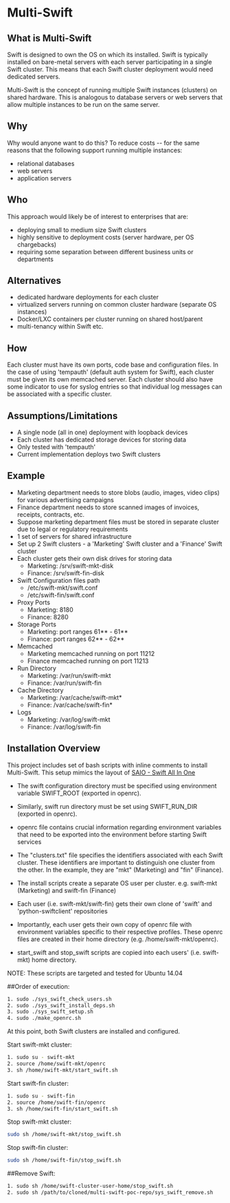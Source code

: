 Multi-Swift
===========

What is Multi-Swift
-------------------
Swift is designed to own the OS on which its installed. Swift
is typically installed on bare-metal servers with each server
participating in a single Swift cluster. This means that each
Swift cluster deployment would need dedicated servers.

Multi-Swift is the concept of running multiple Swift instances
(clusters) on shared hardware. This is analogous to
database servers or web servers that allow multiple instances to be run on
the same server.

Why
---
Why would anyone want to do this? To reduce costs -- for the same reasons that the
following support running multiple instances:
- relational databases
- web servers
- application servers

Who
---
This approach would likely be of interest to enterprises that are:
- deploying small to medium size Swift clusters
- highly sensitive to deployment costs (server hardware, per OS chargebacks)
- requiring some separation between different business units or departments

Alternatives
------------
- dedicated hardware deployments for each cluster
- virtualized servers running on common cluster hardware (separate OS instances)
- Docker/LXC containers per cluster running on shared host/parent
- multi-tenancy within Swift etc.

How
---
Each cluster must have its own ports, code base and configuration files. In the case of using
'tempauth' (default auth system for Swift), each cluster must be given its own
memcached server. Each cluster should also have some indicator to use for syslog
entries so that individual log messages can be associated with a specific cluster.

Assumptions/Limitations
-----------------------
- A single node (all in one) deployment with loopback devices
- Each cluster has dedicated storage devices for storing data
- Only tested with 'tempauth'
- Current implementation deploys two Swift clusters

Example
-------
- Marketing department needs to store blobs (audio, images, video clips) for various
advertising campaigns
- Finance department needs to store scanned images of invoices, receipts,
contracts, etc.
- Suppose marketing department files must be stored in separate cluster due to
legal or regulatory requirements
- 1 set of servers for shared infrastructure
- Set up 2 Swift clusters - a 'Marketing' Swift cluster and a 'Finance' Swift
cluster
- Each cluster gets their own disk drives for storing data
    - Marketing: /srv/swift-mkt-disk
    - Finance: /srv/swift-fin-disk
- Swift Configuration files path
    - /etc/swift-mkt/swift.conf
    - /etc/swift-fin/swift.conf
- Proxy Ports
    - Marketing: 8180
    - Finance: 8280
- Storage Ports
    - Marketing: port ranges 61** - 61**
    - Finance: port ranges 62** - 62**
- Memcached
    - Marketing memcached running on port 11212
    - Finance memcached running on port 11213
- Run Directory
    - Marketing: /var/run/swift-mkt
    - Finance: /var/run/swift-fin
- Cache Directory
    - Marketing: /var/cache/swift-mkt*
    - Finance: /var/cache/swift-fin*
- Logs
    - Marketing: /var/log/swift-mkt
    - Finance: /var/log/swift-fin

Installation Overview
---------------------
This project includes set of bash scripts with inline comments to install Multi-Swift. 
This setup mimics the layout of [SAIO - Swift All In One](http://docs.openstack.org/developer/swift/development_saio.html)

- The swift configuration directory must be specified using environment variable SWIFT_ROOT (exported in openrc).

- Similarly, swift run directory must be set using SWIFT_RUN_DIR (exported in openrc).

- openrc file contains crucial information regarding environment variables that need
to be exported into the environment before starting Swift services

- The "clusters.txt" file specifies the identifiers associated with each Swift cluster. 
These identifiers are important to distinguish one cluster from the other. In the example,
they are "mkt" (Marketing) and "fin" (Finance).

- The install scripts create a separate OS user per cluster. 
e.g. swift-mkt (Marketing) and swift-fin (Finance)

- Each user (i.e. swift-mkt/swift-fin) gets their own clone of 'swift'
and 'python-swiftclient' repositories

- Importantly, each user gets their own copy of openrc file with environment
variables specific to their respective profiles. These openrc files are created
in their home directory (e.g. /home/swift-mkt/openrc).

- start_swift and stop_swift scripts are copied into each users' (i.e. swift-mkt) home directory.

NOTE: These scripts are targeted and tested for Ubuntu 14.04

##Order of execution:

```bash
1. sudo ./sys_swift_check_users.sh
2. sudo ./sys_swift_install_deps.sh
3. sudo ./sys_swift_setup.sh
4. sudo ./make_openrc.sh
```

At this point, both Swift clusters are installed and configured. 

Start swift-mkt cluster:

```bash
1. sudo su - swift-mkt
2. source /home/swift-mkt/openrc
3. sh /home/swift-mkt/start_swift.sh
```

Start swift-fin cluster:

```bash
1. sudo su - swift-fin
2. source /home/swift-fin/openrc
3. sh /home/swift-fin/start_swift.sh
```

Stop swift-mkt cluster:

```bash
sudo sh /home/swift-mkt/stop_swift.sh
```

Stop swift-fin cluster:

```bash
sudo sh /home/swift-fin/stop_swift.sh
```

##Remove Swift:

```bash
1. sudo sh /home/swift-cluster-user-home/stop_swift.sh
2. sudo sh /path/to/cloned/multi-swift-poc-repo/sys_swift_remove.sh
```
